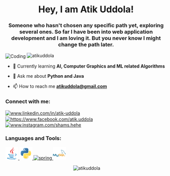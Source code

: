 <h1 align="center">Hey, I am Atik Uddola!</h1>
<h3 align="center">Someone who hasn't chosen any specific path yet, exploring several ones. So far I have been into web application development and I am loving it. But you never know I might change the path later.</h3>
<img align="center" alt="Coding" width="400" src="https://media1.tenor.com/m/_9W8GeZaRp4AAAAd/goku-goku-broly.gif"

<p align="left"> <img src="https://komarev.com/ghpvc/?username=atikuddola&label=Profile%20views&color=0e75b6&style=flat" alt="atikuddola" /> </p>

- 🌱 Currently learning **AI, Computer Graphics and ML related Algorithms**

- 💬 Ask me about **Python and Java**

- 📫 How to reach me **atikuddola@gmail.com**

<h3 align="left">Connect with me:</h3>
<p align="left">
<a href="https://linkedin.com/in/www.linkedin.com/in/atik-uddola" target="blank"><img align="center" src="https://raw.githubusercontent.com/rahuldkjain/github-profile-readme-generator/master/src/images/icons/Social/linked-in-alt.svg" alt="www.linkedin.com/in/atik-uddola" height="30" width="40" /></a>
<a href="https://fb.com/https://www.facebook.com/atik.uddola" target="blank"><img align="center" src="https://raw.githubusercontent.com/rahuldkjain/github-profile-readme-generator/master/src/images/icons/Social/facebook.svg" alt="https://www.facebook.com/atik.uddola" height="30" width="40" /></a>
<a href="https://instagram.com/www.instagram.com/shams.hehe" target="blank"><img align="center" src="https://raw.githubusercontent.com/rahuldkjain/github-profile-readme-generator/master/src/images/icons/Social/instagram.svg" alt="www.instagram.com/shams.hehe" height="30" width="40" /></a>
</p>

<h3 align="left">Languages and Tools:</h3>
<p align="left"> <a href="https://www.java.com" target="_blank" rel="noreferrer"> <img src="https://raw.githubusercontent.com/devicons/devicon/master/icons/java/java-original.svg" alt="java" width="40" height="40"/></a><a href="https://www.python.org" target="_blank" rel="noreferrer"> <img src="https://raw.githubusercontent.com/devicons/devicon/master/icons/python/python-original.svg" alt="python" width="40" height="40"/> </a> <a href="https://spring.io/" target="_blank" rel="noreferrer"> <img src="https://www.vectorlogo.zone/logos/springio/springio-icon.svg" alt="spring" width="40" height="40"/> </a><a href="https://www.mysql.com/" target="_blank" rel="noreferrer"> <img src="https://raw.githubusercontent.com/devicons/devicon/master/icons/mysql/mysql-original-wordmark.svg" alt="mysql" width="40" height="40"/> </a></p>
<p align="center">&nbsp;<img align="center" src="https://github-readme-stats.vercel.app/api?username=atikuddola&show_icons=true&locale=en" alt="atikuddola" /></p>
